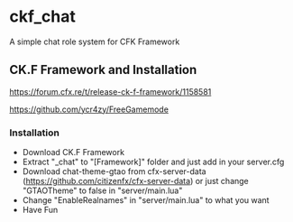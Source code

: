 # ckf_chat
A simple chat role system for CFK Framework

## CK.F Framework and Installation
https://forum.cfx.re/t/release-ck-f-framework/1158581

https://github.com/ycr4zy/FreeGamemode

### Installation
- Download CK.F Framework
- Extract "_chat" to "[Framework]" folder and just add in your server.cfg
- Download chat-theme-gtao from cfx-server-data (https://github.com/citizenfx/cfx-server-data) or just change "GTAOTheme" to false in "server/main.lua"
- Change "EnableRealnames" in "server/main.lua" to what you want
- Have Fun
